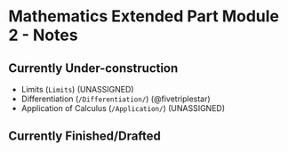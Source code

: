# Mathematics Extended Part Module 2 - Notes

## Currently Under-construction
- Limits (```Limits```) (UNASSIGNED)
- Differentiation (```/Differentiation/```) (@fivetriplestar)
- Application of Calculus (```/Application/```) (UNASSIGNED)

## Currently Finished/Drafted